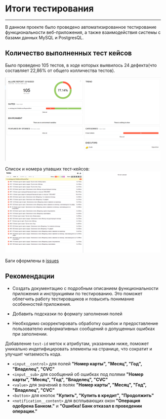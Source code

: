 # Итоги тестирования
___
В данном проекте было проведено автоматизированное тестирование функциональности веб-приложения, а также взаимодействия системы с базами данных MySQL и PostgresQL.

## Количество выполненных тест кейсов
Было проведено 105 тестов, в ходе которых выявилось 24 дефекта(что составляет 22,86% от общего колличества тестов).
   
![1](https://github.com/IlyaZuev90/DiplomWork/blob/main/documentation/pic/1.png)

Список и номера упавших тест-кейсов:
![2](https://github.com/IlyaZuev90/DiplomWork/blob/main/documentation/pic/2.png)


Баги оформлены в [issues](https://github.com/IlyaZuev90/DiplomWork/issues)

## Рекомендации

* Создать документацию с подробным описанием функциональности приложения и инструкциями по тестированию. Это поможет
  облегчить работу тестировщиков и повысить понимание особенностей приложения.

* Добавить подсказки по формату заполнения полей

* Необходимо скорректировать обработку ошибок и предоставление пользователю информативных сообщений о допущенных ошибках при заполнении.
  
Добавление `test-id` меток к атрибутам, указанным ниже, поможет уникально индетифицировать элементы на странице, что сократит и улучшит читаемость кода.

* `<input__control>` для полей **"Номер карты", "Месяц", "Год", "Владелец", "CVC"**
* `<input__sub>` для сообщений об ошибках под полями **"Номер карты", "Месяц", "Год", "Владелец", "CVC"**
* `<value>` для значений в полях **"Номер карты", "Месяц", "Год", "Владелец", "CVC"**
* `<button>` для кнопок **"Купить", "Купить в кредит", "Продолжить"**
* `<notification__content>` для всплывающих окон **"Операция одобрена Банком."** и **"Ошибка! Банк отказал в проведении операции."**
